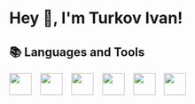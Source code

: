 # Hey 👋, I'm Turkov Ivan!

## 📚 Languages and Tools

<div>
  <img height="40" src="https://cdn.jsdelivr.net/gh/devicons/devicon@latest/icons/javascript/javascript-original.svg" />
  <img width="8" />
  <img height="40" src="https://cdn.jsdelivr.net/gh/devicons/devicon@latest/icons/html5/html5-original.svg" />
  <img width="8" />
  <img height="40" src="https://cdn.jsdelivr.net/gh/devicons/devicon@latest/icons/css3/css3-original.svg" />
  <img width="8" />
  <img height="40" src="https://cdn.jsdelivr.net/gh/devicons/devicon@latest/icons/sass/sass-original.svg" />
  <img width="8" />
  <img height="40" src="https://cdn.jsdelivr.net/gh/devicons/devicon@latest/icons/git/git-original.svg" />
  <img width="8" />
  <img height="40" src="https://cdn.jsdelivr.net/gh/devicons/devicon@latest/icons/github/github-original.svg" />
</div>
